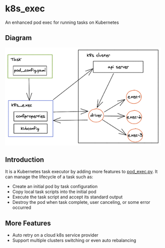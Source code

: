 # k8s_exec

An enhanced pod exec for running tasks on Kubernetes

## Diagram

![diagram](docs/k8s_exec.png)

## Introduction

It is a Kubernetes task executor by adding more features to [pod_exec.py](https://github.com/kubernetes-client/python/blob/master/examples/pod_exec.py). It can manage the lifecycle of a task such as:
- Create an initial pod by task configuration
- Copy local task scripts into the initial pod
- Execute the task script and accept its standard output
- Destroy the pod when task complete, user canceling, or some error occurred

## More Features

- Auto retry on a cloud k8s service provider
- Support multiple clusters switching or even auto rebalancing
